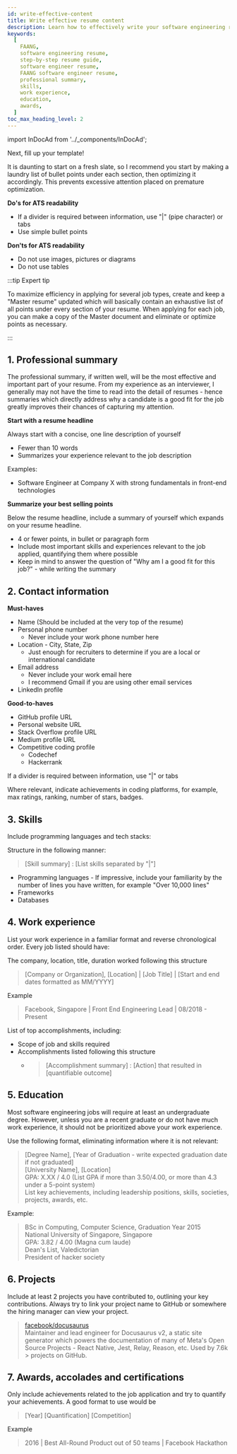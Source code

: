 ```yaml
---
id: write-effective-content
title: Write effective resume content
description: Learn how to effectively write your software engineering resume for FAANG
keywords:
  [
    FAANG,
    software engineering resume,
    step-by-step resume guide,
    software engineer resume,
    FAANG software engineer resume,
    professional summary,
    skills,
    work experience,
    education,
    awards,
  ]
toc_max_heading_level: 2
---
```


import InDocAd from '../\_components/InDocAd';

Next, fill up your template!

It is daunting to start on a fresh slate, so I recommend you start by making a laundry list of bullet points under each section, then optimizing it accordingly. This prevents excessive attention placed on premature optimization.

**Do's for ATS readability**

- If a divider is required between information, use "|" (pipe character) or tabs
- Use simple bullet points

**Don'ts for ATS readability**

- Do not use images, pictures or diagrams
- Do not use tables

:::tip Expert tip

To maximize efficiency in applying for several job types, create and keep a "Master resume" updated which will basically contain an exhaustive list of all points under every section of your resume. When applying for each job, you can make a copy of the Master document and eliminate or optimize points as necessary.

:::

## 1. Professional summary

The professional summary, if written well, will be the most effective and important part of your resume. From my experience as an interviewer, I generally may not have the time to read into the detail of resumes - hence summaries which directly address why a candidate is a good fit for the job greatly improves their chances of capturing my attention.

**Start with a resume headline**

Always start with a concise, one line description of yourself

- Fewer than 10 words
- Summarizes your experience relevant to the job description

Examples:

- Software Engineer at Company X with strong fundamentals in front-end technologies

**Summarize your best selling points**

Below the resume headline, include a summary of yourself which expands on your resume headline.

- 4 or fewer points, in bullet or paragraph form
- Include most important skills and experiences relevant to the job applied, quantifying them where possible
- Keep in mind to answer the question of "Why am I a good fit for this job?" - while writing the summary

## 2. Contact information

**Must-haves**

- Name (Should be included at the very top of the resume)
- Personal phone number
  - Never include your work phone number here
- Location - City, State, Zip
  - Just enough for recruiters to determine if you are a local or international candidate
- Email address
  - Never include your work email here
  - I recommend Gmail if you are using other email services
- LinkedIn profile

**Good-to-haves**

- GitHub profile URL
- Personal website URL
- Stack Overflow profile URL
- Medium profile URL
- Competitive coding profile
  - Codechef
  - Hackerrank

If a divider is required between information, use "|" or tabs

Where relevant, indicate achievements in coding platforms, for example, max ratings, ranking, number of stars, badges.

## 3. Skills

Include programming languages and tech stacks:

Structure in the following manner:

> [Skill summary] : [List skills separated by "|"]

- Programming languages - If impressive, include your familiarity by the number of lines you have written, for example "Over 10,000 lines"
- Frameworks
- Databases

<InDocAd/>

## 4. Work experience

List your work experience in a familiar format and reverse chronological order. Every job listed should have:

The company, location, title, duration worked following this structure

> [Company or Organization], [Location] | [Job Title] | [Start and end dates formatted as MM/YYYY]

Example

> Facebook, Singapore | Front End Engineering Lead | 08/2018 - Present

List of top accomplishments, including:

- Scope of job and skills required
- Accomplishments listed following this structure
  - > [Accomplishment summary] : [Action] that resulted in [quantifiable outcome]

## 5. Education

Most software engineering jobs will require at least an undergraduate degree. However, unless you are a recent graduate or do not have much work experience, it should not be prioritized above your work experience.

Use the following format, eliminating information where it is not relevant:

> [Degree Name], [Year of Graduation - write expected graduation date if not graduated]<br/>[University Name], [Location]<br/>GPA: X.XX / 4.0 (List GPA if more than 3.50/4.00, or more than 4.3 under a 5-point system)<br/>List key achievements, including leadership positions, skills, societies, projects, awards, etc.

Example:

> BSc in Computing, Computer Science, Graduation Year 2015<br/> National University of Singapore, Singapore <br/>GPA: 3.82 / 4.00 (Magna cum laude)<br/>Dean's List, Valedictorian<br/>President of hacker society

## 6. Projects

Include at least 2 projects you have contributed to, outlining your key contributions. Always try to link your project name to GitHub or somewhere the hiring manager can view your project.

> [facebook/docusaurus](https://github.com/facebook/docusaurus) <br/>Maintainer and lead engineer for Docusaurus v2, a static site generator which powers the documentation of many of Meta's Open Source Projects - React Native, Jest, Relay, Reason, etc. Used by 7.6k > projects on GitHub.

## 7. Awards, accolades and certifications

Only include achievements related to the job application and try to quantify your achievements. A good format to use would be

> [Year] [Quantification] [Competition]

Example

> 2016 | Best All-Round Product out of 50 teams | Facebook Hackathon
